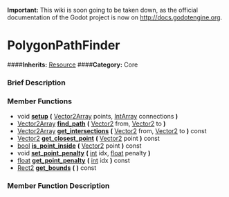 **Important:** This wiki is soon going to be taken down, as the official documentation of the Godot project is now on http://docs.godotengine.org.

#  PolygonPathFinder  
####**Inherits:** [Resource](class_resource)
####**Category:** Core

###  Brief Description  


###  Member Functions 
  * void  **[setup](#setup)**  **(** [Vector2Array](class_vector2array) points, [IntArray](class_intarray) connections  **)**
  * [Vector2Array](class_vector2array)  **[find&#95;path](#find_path)**  **(** [Vector2](class_vector2) from, [Vector2](class_vector2) to  **)**
  * [Vector2Array](class_vector2array)  **[get&#95;intersections](#get_intersections)**  **(** [Vector2](class_vector2) from, [Vector2](class_vector2) to  **)** const
  * [Vector2](class_vector2)  **[get&#95;closest&#95;point](#get_closest_point)**  **(** [Vector2](class_vector2) point  **)** const
  * [bool](class_bool)  **[is&#95;point&#95;inside](#is_point_inside)**  **(** [Vector2](class_vector2) point  **)** const
  * void  **[set&#95;point&#95;penalty](#set_point_penalty)**  **(** [int](class_int) idx, [float](class_float) penalty  **)**
  * [float](class_float)  **[get&#95;point&#95;penalty](#get_point_penalty)**  **(** [int](class_int) idx  **)** const
  * [Rect2](class_rect2)  **[get&#95;bounds](#get_bounds)**  **(** **)** const

###  Member Function Description  
